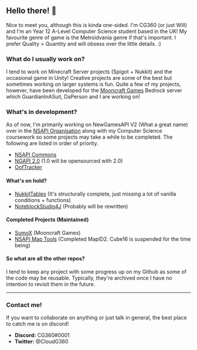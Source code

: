 ## Hello there! 👋

Nice to meet you, although this is kinda one-sided. I'm CG360 (or just Will) and I'm an Year 12 A-Level Computer Science student based in the UK! My favourite genre of game is the Metroidvania genre if that's important. I prefer Quality > Quantity and will obsess over the little details. :)

### What do I usually work on?

I tend to work on Minecraft Server projects (Spigot + Nukkit) and the occasional game in Unity! Creative projects are some of the best but sometimes working on larger systems is fun. Quite a few of my projects, however, have been developed for the [Mooncraft Games](https://github.com/Mooncraft-Games) Bedrock server which GuardianInASuit, DaPerson and I are working on!


### What's in development?

As of now, I'm primarily working on NewGamesAPI V2 (What a great name) over in the [NSAPI Organisation](https://github.com/NewGamesAPI-Project) along with my Computer Science coursework so some projects may take a while to be completed. The following are listed in order of priority.

- [NSAPI Commons](https://github.com/NewServerAPI-Project/NSAPICommons)
- [NGAPI 2.0](https://github.com/NewServerAPI-Project/NGAPI2) (1.0 will be opensourced with 2.0)
- [OofTracker](https://github.com/CloudG360/OofTracker)

#### What's on hold?
- [NukkitTables](https://github.com/CloudG360/NukkitTables) (It's structurally complete, just missing a lot of vanilla conditions + functions)
- [NoteblockStudio4J](https://github.com/CloudG360/NoteblockStudio4J-Live) (Probably will be rewritten)

#### Completed Projects (Maintained)

- [SumoX](https://github.com/Mooncraft-Games/GamemodeSumoX) (Mooncraft Games)
- [NSAPI Map Tools](https://github.com/NewServerAPI-Project/NewServer-MapTools) (Completed MapID2. Cube16 is suspended for the time being)

#### So what are all the other repos?

I tend to keep any project with some progress up on my Github as some of the code may be reusable. Typically, they're archived once I have no intention to revisit them in the future.

---

### Contact me!

If you want to collaborate on anything or just talk in general, the best place to catch me is on discord!

- **Discord:** CG360#0001
- **Twitter:** @CloudG360

